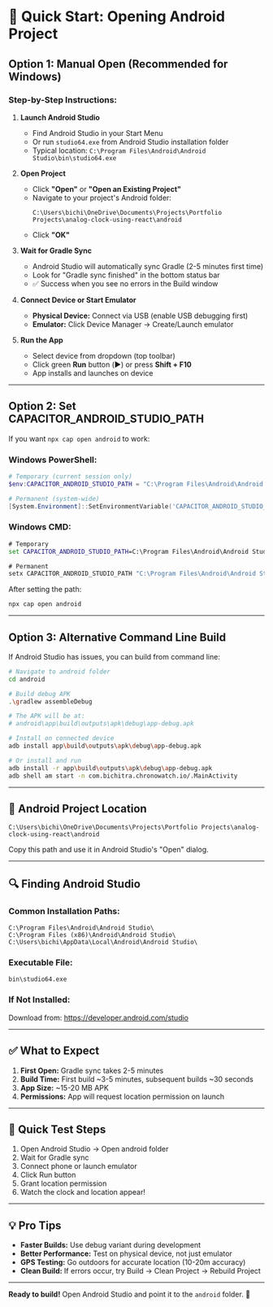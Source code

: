 # 🚀 Quick Start: Opening Android Project

## Option 1: Manual Open (Recommended for Windows)

### Step-by-Step Instructions:

1. **Launch Android Studio**
   - Find Android Studio in your Start Menu
   - Or run `studio64.exe` from Android Studio installation folder
   - Typical location: `C:\Program Files\Android\Android Studio\bin\studio64.exe`

2. **Open Project**
   - Click **"Open"** or **"Open an Existing Project"**
   - Navigate to your project's Android folder:
     ```
     C:\Users\bichi\OneDrive\Documents\Projects\Portfolio Projects\analog-clock-using-react\android
     ```
   - Click **"OK"**

3. **Wait for Gradle Sync**
   - Android Studio will automatically sync Gradle (2-5 minutes first time)
   - Look for "Gradle sync finished" in the bottom status bar
   - ✅ Success when you see no errors in the Build window

4. **Connect Device or Start Emulator**
   - **Physical Device:** Connect via USB (enable USB debugging first)
   - **Emulator:** Click Device Manager → Create/Launch emulator

5. **Run the App**
   - Select device from dropdown (top toolbar)
   - Click green **Run** button (▶️) or press **Shift + F10**
   - App installs and launches on device

---

## Option 2: Set CAPACITOR_ANDROID_STUDIO_PATH

If you want `npx cap open android` to work:

### Windows PowerShell:
```powershell
# Temporary (current session only)
$env:CAPACITOR_ANDROID_STUDIO_PATH = "C:\Program Files\Android\Android Studio\bin\studio64.exe"

# Permanent (system-wide)
[System.Environment]::SetEnvironmentVariable('CAPACITOR_ANDROID_STUDIO_PATH', 'C:\Program Files\Android\Android Studio\bin\studio64.exe', 'User')
```

### Windows CMD:
```cmd
# Temporary
set CAPACITOR_ANDROID_STUDIO_PATH=C:\Program Files\Android\Android Studio\bin\studio64.exe

# Permanent
setx CAPACITOR_ANDROID_STUDIO_PATH "C:\Program Files\Android\Android Studio\bin\studio64.exe"
```

After setting the path:
```bash
npx cap open android
```

---

## Option 3: Alternative Command Line Build

If Android Studio has issues, you can build from command line:

```bash
# Navigate to android folder
cd android

# Build debug APK
.\gradlew assembleDebug

# The APK will be at:
# android\app\build\outputs\apk\debug\app-debug.apk

# Install on connected device
adb install app\build\outputs\apk\debug\app-debug.apk

# Or install and run
adb install -r app\build\outputs\apk\debug\app-debug.apk
adb shell am start -n com.bichitra.chronowatch.io/.MainActivity
```

---

## 📁 Android Project Location

```
C:\Users\bichi\OneDrive\Documents\Projects\Portfolio Projects\analog-clock-using-react\android
```

Copy this path and use it in Android Studio's "Open" dialog.

---

## 🔍 Finding Android Studio

### Common Installation Paths:

```
C:\Program Files\Android\Android Studio\
C:\Program Files (x86)\Android\Android Studio\
C:\Users\bichi\AppData\Local\Android\Android Studio\
```

### Executable File:
```
bin\studio64.exe
```

### If Not Installed:
Download from: https://developer.android.com/studio

---

## ✅ What to Expect

1. **First Open:** Gradle sync takes 2-5 minutes
2. **Build Time:** First build ~3-5 minutes, subsequent builds ~30 seconds
3. **App Size:** ~15-20 MB APK
4. **Permissions:** App will request location permission on launch

---

## 🎯 Quick Test Steps

1. Open Android Studio → Open android folder
2. Wait for Gradle sync
3. Connect phone or launch emulator
4. Click Run button
5. Grant location permission
6. Watch the clock and location appear!

---

## 💡 Pro Tips

- **Faster Builds:** Use debug variant during development
- **Better Performance:** Test on physical device, not just emulator
- **GPS Testing:** Go outdoors for accurate location (10-20m accuracy)
- **Clean Build:** If errors occur, try Build → Clean Project → Rebuild Project

---

**Ready to build!** Open Android Studio and point it to the `android` folder. 🚀
